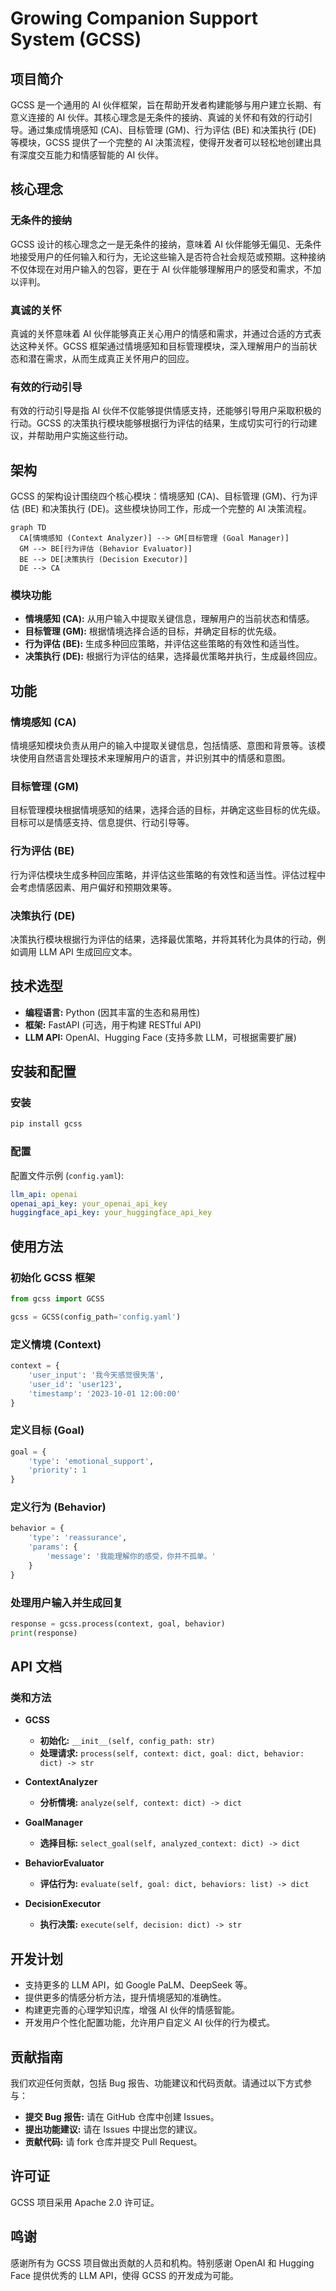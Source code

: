 # Growing Companion Support System (GCSS)

## 项目简介

GCSS 是一个通用的 AI 伙伴框架，旨在帮助开发者构建能够与用户建立长期、有意义连接的 AI 伙伴。其核心理念是无条件的接纳、真诚的关怀和有效的行动引导。通过集成情境感知 (CA)、目标管理 (GM)、行为评估 (BE) 和决策执行 (DE) 等模块，GCSS 提供了一个完整的 AI 决策流程，使得开发者可以轻松地创建出具有深度交互能力和情感智能的 AI 伙伴。

## 核心理念

### 无条件的接纳

GCSS 设计的核心理念之一是无条件的接纳，意味着 AI 伙伴能够无偏见、无条件地接受用户的任何输入和行为，无论这些输入是否符合社会规范或预期。这种接纳不仅体现在对用户输入的包容，更在于 AI 伙伴能够理解用户的感受和需求，不加以评判。

### 真诚的关怀

真诚的关怀意味着 AI 伙伴能够真正关心用户的情感和需求，并通过合适的方式表达这种关怀。GCSS 框架通过情境感知和目标管理模块，深入理解用户的当前状态和潜在需求，从而生成真正关怀用户的回应。

### 有效的行动引导

有效的行动引导是指 AI 伙伴不仅能够提供情感支持，还能够引导用户采取积极的行动。GCSS 的决策执行模块能够根据行为评估的结果，生成切实可行的行动建议，并帮助用户实施这些行动。

## 架构

GCSS 的架构设计围绕四个核心模块：情境感知 (CA)、目标管理 (GM)、行为评估 (BE) 和决策执行 (DE)。这些模块协同工作，形成一个完整的 AI 决策流程。

```mermaid
graph TD
  CA[情境感知 (Context Analyzer)] --> GM[目标管理 (Goal Manager)]
  GM --> BE[行为评估 (Behavior Evaluator)]
  BE --> DE[决策执行 (Decision Executor)]
  DE --> CA
```

### 模块功能

- **情境感知 (CA):** 从用户输入中提取关键信息，理解用户的当前状态和情感。
- **目标管理 (GM):** 根据情境选择合适的目标，并确定目标的优先级。
- **行为评估 (BE):** 生成多种回应策略，并评估这些策略的有效性和适当性。
- **决策执行 (DE):** 根据行为评估的结果，选择最优策略并执行，生成最终回应。

## 功能

### 情境感知 (CA)

情境感知模块负责从用户的输入中提取关键信息，包括情感、意图和背景等。该模块使用自然语言处理技术来理解用户的语言，并识别其中的情感和意图。

### 目标管理 (GM)

目标管理模块根据情境感知的结果，选择合适的目标，并确定这些目标的优先级。目标可以是情感支持、信息提供、行动引导等。

### 行为评估 (BE)

行为评估模块生成多种回应策略，并评估这些策略的有效性和适当性。评估过程中会考虑情感因素、用户偏好和预期效果等。

### 决策执行 (DE)

决策执行模块根据行为评估的结果，选择最优策略，并将其转化为具体的行动，例如调用 LLM API 生成回应文本。

## 技术选型

- **编程语言:** Python (因其丰富的生态和易用性)
- **框架:** FastAPI (可选，用于构建 RESTful API)
- **LLM API:** OpenAI、Hugging Face (支持多款 LLM，可根据需要扩展)

## 安装和配置

### 安装

```bash
pip install gcss
```

### 配置

配置文件示例 (`config.yaml`):

```yaml
llm_api: openai
openai_api_key: your_openai_api_key
huggingface_api_key: your_huggingface_api_key
```

## 使用方法

### 初始化 GCSS 框架

```python
from gcss import GCSS

gcss = GCSS(config_path='config.yaml')
```

### 定义情境 (Context)

```python
context = {
    'user_input': '我今天感觉很失落',
    'user_id': 'user123',
    'timestamp': '2023-10-01 12:00:00'
}
```

### 定义目标 (Goal)

```python
goal = {
    'type': 'emotional_support',
    'priority': 1
}
```

### 定义行为 (Behavior)

```python
behavior = {
    'type': 'reassurance',
    'params': {
        'message': '我能理解你的感受，你并不孤单。'
    }
}
```

### 处理用户输入并生成回复

```python
response = gcss.process(context, goal, behavior)
print(response)
```

## API 文档

### 类和方法

- **GCSS**

  - **初始化:** `__init__(self, config_path: str)`
  - **处理请求:** `process(self, context: dict, goal: dict, behavior: dict) -> str`

- **ContextAnalyzer**

  - **分析情境:** `analyze(self, context: dict) -> dict`

- **GoalManager**

  - **选择目标:** `select_goal(self, analyzed_context: dict) -> dict`

- **BehaviorEvaluator**

  - **评估行为:** `evaluate(self, goal: dict, behaviors: list) -> dict`

- **DecisionExecutor**

  - **执行决策:** `execute(self, decision: dict) -> str`

## 开发计划

- 支持更多的 LLM API，如 Google PaLM、DeepSeek 等。
- 提供更多的情感分析方法，提升情境感知的准确性。
- 构建更完善的心理学知识库，增强 AI 伙伴的情感智能。
- 开发用户个性化配置功能，允许用户自定义 AI 伙伴的行为模式。

## 贡献指南

我们欢迎任何贡献，包括 Bug 报告、功能建议和代码贡献。请通过以下方式参与：

- **提交 Bug 报告:** 请在 GitHub 仓库中创建 Issues。
- **提出功能建议:** 请在 Issues 中提出您的建议。
- **贡献代码:** 请 fork 仓库并提交 Pull Request。

## 许可证

GCSS 项目采用 Apache 2.0 许可证。

## 鸣谢

感谢所有为 GCSS 项目做出贡献的人员和机构。特别感谢 OpenAI 和 Hugging Face 提供优秀的 LLM API，使得 GCSS 的开发成为可能。
